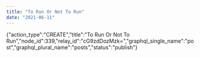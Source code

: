 ```yaml
---
title: "To Run Or Not To Run"
date: "2021-06-11"
---
```


{"action\_type":"CREATE","title":"To Run Or Not To Run","node\_id":339,"relay\_id":"cG9zdDozMzk=","graphql\_single\_name":"post","graphql\_plural\_name":"posts","status":"publish"}
